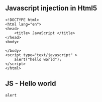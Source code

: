 ## Javascript injection in Html5

```
<!DOCTYPE html>
<html lang="en">
<head>
    <title> JavaScript </title>
</head>
<body>

</body>
<script type="text/javascript" >
    alert("hello world");
</script>
</html>
```

## JS - Hello world

```
alert
```
